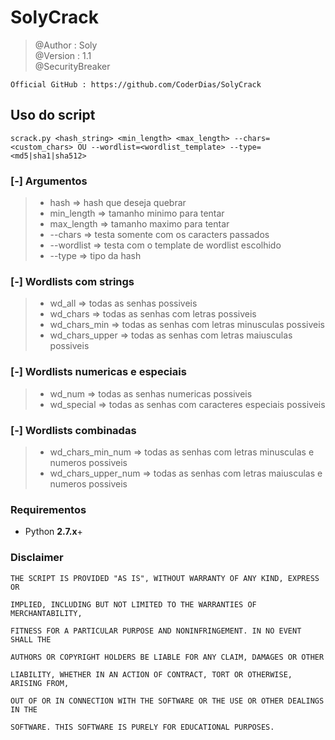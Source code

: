 # SolyCrack

> @Author : Soly <br>
> @Version : 1.1<br>
> @SecurityBreaker<br>

```
Official GitHub : https://github.com/CoderDias/SolyCrack
```

## Uso do script
```
scrack.py <hash_string> <min_length> <max_length> --chars=<custom_chars> OU --wordlist=<wordlist_template> --type=<md5|sha1|sha512>
```

### [-] Argumentos
> - hash => hash que deseja quebrar
> - min_length => tamanho minimo para tentar
> - max_length => tamanho maximo para tentar
> - --chars => testa somente com os caracters passados
> - --wordlist => testa com o template de wordlist escolhido
> - --type => tipo da hash
 
 
### [-] Wordlists com strings
> - wd_all => todas as senhas possiveis
> - wd_chars => todas as senhas com letras possiveis
> - wd_chars_min => todas as senhas com letras minusculas possiveis
> - wd_chars_upper => todas as senhas com letras maiusculas possiveis


### [-] Wordlists numericas e especiais
> - wd_num => todas as senhas numericas possiveis
> - wd_special => todas as senhas com caracteres especiais possiveis


### [-] Wordlists combinadas
> - wd_chars_min_num => todas as senhas com letras minusculas e numeros possiveis
> - wd_chars_upper_num => todas as senhas com letras maiusculas e numeros possiveis

### Requirementos

- Python **2.7.x**+

### Disclaimer

```
THE SCRIPT IS PROVIDED "AS IS", WITHOUT WARRANTY OF ANY KIND, EXPRESS OR

IMPLIED, INCLUDING BUT NOT LIMITED TO THE WARRANTIES OF MERCHANTABILITY,

FITNESS FOR A PARTICULAR PURPOSE AND NONINFRINGEMENT. IN NO EVENT SHALL THE

AUTHORS OR COPYRIGHT HOLDERS BE LIABLE FOR ANY CLAIM, DAMAGES OR OTHER

LIABILITY, WHETHER IN AN ACTION OF CONTRACT, TORT OR OTHERWISE, ARISING FROM,

OUT OF OR IN CONNECTION WITH THE SOFTWARE OR THE USE OR OTHER DEALINGS IN THE

SOFTWARE. THIS SOFTWARE IS PURELY FOR EDUCATIONAL PURPOSES.
```
